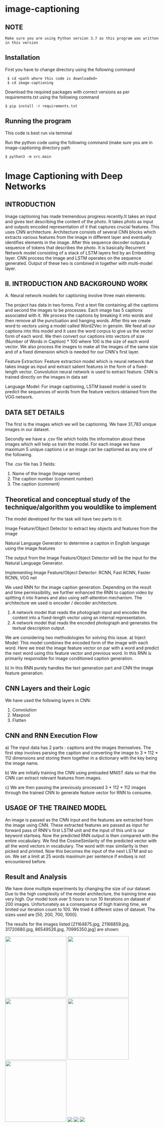 # image-captioning

## NOTE 

    Make sure you are using Python version 3.7 as this program was written in this version

## Installation 

First you have to change directory using the following command
   
     $ cd <path where this code is downloaded>
     $ cd image-captioning

Download the required packages with correct versions as per requirements.txt using the following command
    
    $ pip install -r requirements.txt

## Running the program

This code is best run via terminal

Run the python code using the following command (make sure you are in image-captioning directory path
    
    $ python3 -m src.main


# Image Captioning with Deep Networks

## INTRODUCTION
Image captioning has made tremendous progress recently.It takes an input and gives text describing the content of the photo. It takes photo as input and outputs encoded representation of it that captures crucial features. This uses CNN architecture. Architecture consists of several CNN blocks which extracts various features from the image in different layer and eventually identifies elements in the image. After this sequence decoder outputs a sequence of tokens that describes the photo. It is basically Recurrent Network model consisting of a stack of LSTM layers fed by an Embedding layer. CNN process the image and LSTM operates on the sequence generated. Output of these two is combined in together with multi-model layer. 

## II. INTRODUCTION AND BACKGROUND WORK

A. Neural network models for captioning involve three main elements:

The project has data in two forms. First a text file containing all the captions and second the images to be processes. Each image has 5 captions associated with it. We process the captions by breaking it into words and then remove all the punctuation and hanging words. After this we create word to vectors using a model called Word2Vec in gensim. We feed all our captions into this model and it uses the word corpus to give us the vector form of each word. We then convert our captions into vectors of size (Number of Words in Caption) * 100 where 100 is the size of each word vector. We also process the images to make all the images of the same size and of a fixed dimension which is needed for our CNN's first layer.

Feature Extraction: Feature extraction model which is neural network that takes image as input and extract salient features in the form of a fixed-length vector. Convolution neural network is used to extract feature. CNN is trained directly on the images in data set


Language Model: For image captioning, LSTM based model is used to predict the sequences of words from the feature vectors obtained from the VGG network.

## DATA SET DETAILS 

The first is the images which we will be captioning. We have 31,783 unique images in our dataset.

Secondly we have a .csv file which holds the information about these images which will help us train the model. For each image we have maximum 5 unique captions i.e an image can be captioned as any one of the following.

The .csv file has 3 fields:
1. Name of the Image (Image name)
2. The caption number (comment number)
3. The caption (comment)

## Theoretical and conceptual study of the technique/algorithm you wouldlike to implement

The model developed for the task will have two parts to it:

Image Feature/Object Detector to extract key objects and features from the image 

Natural Language Generator to determine a caption in English language using the image features

The output from the Image Feature/Object Detector will be the input for the Natural Language 
Generator.

Implementing Image Feature/Object Detector: RCNN, Fast RCNN, Faster RCNN, VGG net

We used RNN for the image caption generation. Depending on the result and time permissibility, we further enhanced the RNN to caption video by splitting it into frames and also using self-attention mechanism. The architecture we used is encoder / decoder architecture.

1. A network model that reads the photograph input and encodes the content into a 
fixed-length vector using an internal representation.
2. A network model that reads the encoded photograph and generates the textual description output.

We are considering two methodologies for solving this issue.
a) Inject Model: This model combines the encoded form of the image with each word. Here we treat the image feature vector on par with a word and predict the next word using this feature vector and previous word. In this RNN is primarily responsible for image conditioned caption generation.

b) In this RNN purely handles the text generation part and CNN the image feature generation. 

## CNN Layers and their Logic

We have used the following layers in CNN: 
1. Convolution
2. Maxpool
3. Flatten

## CNN and RNN Execution Flow

a) The input data has 2 parts : captions and the images themselves. The first step involves parsing the caption and converting the image to 3 * 112 * 112 dimensions and storing them together in a dictionary with the key being the image name.

b) We are initially training the CNN using preloaded MNIST data so that the CNN can extract relevant features from images.

c) We are then passing the previously processed 3 * 112 * 112 images through the trained CNN to generate feature vector for RNN to consume.


## USAGE OF THE TRAINED MODEL
 An image is passed as the CNN input and the features are extracted from the image using CNN. These extracted features are passed as input for forward pass of RNN's first LSTM unit and the input of this unit is our keyword startseq. Now the predicted RNN output is then compared with the entire vocabulary. We find the CosineSimilarity of the predicted vector with all the word vectors in vocabulary. The word with max similarity is then picked and printed. Now this becomes the input of the next LSTM and so on. We set a limit at 25 words maximum per sentence if endseq is not encountered before.
 
 ## Result and Analysis
 We have done multiple experiments by changing the size of our dataset. Due to the high complexity of the model architecture, the training time was very high. Our model took over 5 hours to run 10 iterations on dataset of 200 images. Unfortunately as a consequence of high training time, we limited our iteration count to 100. We tried 4 different sizes of dataset. The sizes used are [50, 200, 700, 1000].
 
The results for the images listed [21164875.jpg, 21166859.jpg, 31720680.jpg, 86549526.jpg, 70995350.jpg] are shown:


<img src = "https://github.com/Nikita-Chorghe/Image-Captioning-with-Deep-Networks/blob/master/Images/1.jpg"  width="200" height="200"></img>
<img src = "https://github.com/Nikita-Chorghe/Image-Captioning-with-Deep-Networks/blob/master/Images/2.jpg" width="200" height="200"></img>
<img src = "https://github.com/Nikita-Chorghe/Image-Captioning-with-Deep-Networks/blob/master/Images/3.jpg" width="200" height="200"></img>
<img src = "https://github.com/Nikita-Chorghe/Image-Captioning-with-Deep-Networks/blob/master/Images/4.jpg" width="200" height="200"></img>
<img src = "https://github.com/Nikita-Chorghe/Image-Captioning-with-Deep-Networks/blob/master/Images/5.jpg" width="200" height="200"></img>
<img src = "https://github.com/Nikita-Chorghe/Image-Captioning-with-Deep-Networks/blob/master/Images/LSTM.png"></img>
<img src = "https://github.com/Nikita-Chorghe/Image-Captioning-with-Deep-Networks/blob/master/Images/vgg16 arch.png"></img>
<img src = "https://github.com/Nikita-Chorghe/Image-Captioning-with-Deep-Networks/blob/master/Images/word_graph.jpg"></img>

